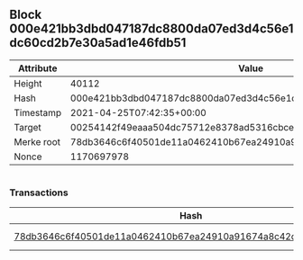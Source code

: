 ## Block 000e421bb3dbd047187dc8800da07ed3d4c56e1dc60cd2b7e30a5ad1e46fdb51

Attribute | Value
--- | ---
Height | 40112
Hash | 000e421bb3dbd047187dc8800da07ed3d4c56e1dc60cd2b7e30a5ad1e46fdb51
Timestamp | 2021-04-25T07:42:35+00:00
Target | 00254142f49eaaa504dc75712e8378ad5316cbcead634704b3734b6271167cc4
Merke root | 78db3646c6f40501de11a0462410b67ea24910a91674a8c42dfcfb7cf278c9b2
Nonce | 1170697978

```

```

### Transactions

Hash | Amount
--- | ---
[78db3646c6f40501de11a0462410b67ea24910a91674a8c42dfcfb7cf278c9b2](78db3646c6f40501de11a0462410b67ea24910a91674a8c42dfcfb7cf278c9b2.md) | 10.00000000 SKEPTI 
